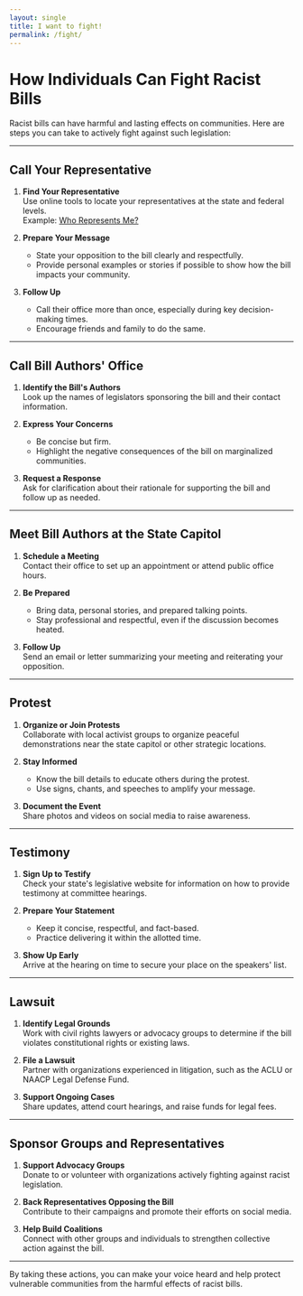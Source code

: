 ```yaml
---
layout: single
title: I want to fight!
permalink: /fight/
---
```


# How Individuals Can Fight Racist Bills

Racist bills can have harmful and lasting effects on communities. Here are steps you can take to actively fight against such legislation:

---

## Call Your Representative

1. **Find Your Representative**  
   Use online tools to locate your representatives at the state and federal levels.  
   Example: [Who Represents Me?](https://www.commoncause.org/find-your-representative)

2. **Prepare Your Message**  
   - State your opposition to the bill clearly and respectfully.  
   - Provide personal examples or stories if possible to show how the bill impacts your community.  

3. **Follow Up**  
   - Call their office more than once, especially during key decision-making times.  
   - Encourage friends and family to do the same.

---

## Call Bill Authors' Office

1. **Identify the Bill's Authors**  
   Look up the names of legislators sponsoring the bill and their contact information.

2. **Express Your Concerns**  
   - Be concise but firm.  
   - Highlight the negative consequences of the bill on marginalized communities.  

3. **Request a Response**  
   Ask for clarification about their rationale for supporting the bill and follow up as needed.

---

## Meet Bill Authors at the State Capitol

1. **Schedule a Meeting**  
   Contact their office to set up an appointment or attend public office hours.

2. **Be Prepared**  
   - Bring data, personal stories, and prepared talking points.  
   - Stay professional and respectful, even if the discussion becomes heated.

3. **Follow Up**  
   Send an email or letter summarizing your meeting and reiterating your opposition.

---

## Protest

1. **Organize or Join Protests**  
   Collaborate with local activist groups to organize peaceful demonstrations near the state capitol or other strategic locations.

2. **Stay Informed**  
   - Know the bill details to educate others during the protest.  
   - Use signs, chants, and speeches to amplify your message.  

3. **Document the Event**  
   Share photos and videos on social media to raise awareness.

---

## Testimony

1. **Sign Up to Testify**  
   Check your state's legislative website for information on how to provide testimony at committee hearings.

2. **Prepare Your Statement**  
   - Keep it concise, respectful, and fact-based.  
   - Practice delivering it within the allotted time.

3. **Show Up Early**  
   Arrive at the hearing on time to secure your place on the speakers' list.

---

## Lawsuit

1. **Identify Legal Grounds**  
   Work with civil rights lawyers or advocacy groups to determine if the bill violates constitutional rights or existing laws.

2. **File a Lawsuit**  
   Partner with organizations experienced in litigation, such as the ACLU or NAACP Legal Defense Fund.

3. **Support Ongoing Cases**  
   Share updates, attend court hearings, and raise funds for legal fees.

---

## Sponsor Groups and Representatives

1. **Support Advocacy Groups**  
   Donate to or volunteer with organizations actively fighting against racist legislation.

2. **Back Representatives Opposing the Bill**  
   Contribute to their campaigns and promote their efforts on social media.

3. **Help Build Coalitions**  
   Connect with other groups and individuals to strengthen collective action against the bill.

---

By taking these actions, you can make your voice heard and help protect vulnerable communities from the harmful effects of racist bills.